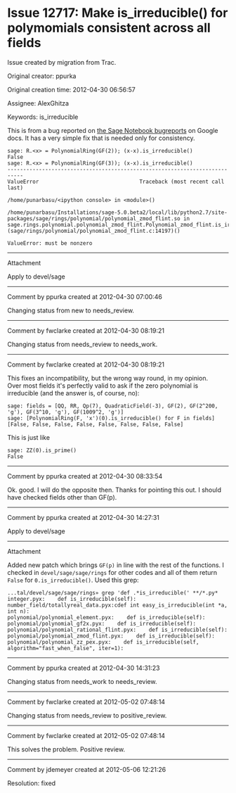 # Issue 12717: Make is_irreducible() for polymomials consistent across all fields

Issue created by migration from Trac.

Original creator: ppurka

Original creation time: 2012-04-30 06:56:57

Assignee: AlexGhitza

Keywords: is_irreducible

This is from a bug reported on [the Sage Notebook bugreports](https://spreadsheets.google.com/pub?key=pCwvGVwSMxTzT6E2xNdo5fA) on Google docs. It has a very simple fix that is needed only for consistency.

```
sage: R.<x> = PolynomialRing(GF(2)); (x-x).is_irreducible()
False
sage: R.<x> = PolynomialRing(GF(3)); (x-x).is_irreducible()
---------------------------------------------------------------------------
ValueError                                Traceback (most recent call last)

/home/punarbasu/<ipython console> in <module>()

/home/punarbasu/Installations/sage-5.0.beta2/local/lib/python2.7/site-packages/sage/rings/polynomial/polynomial_zmod_flint.so in sage.rings.polynomial.polynomial_zmod_flint.Polynomial_zmod_flint.is_irreducible (sage/rings/polynomial/polynomial_zmod_flint.c:14197)()

ValueError: must be nonzero
```



---

Attachment

Apply to devel/sage


---

Comment by ppurka created at 2012-04-30 07:00:46

Changing status from new to needs_review.


---

Comment by fwclarke created at 2012-04-30 08:19:21

Changing status from needs_review to needs_work.


---

Comment by fwclarke created at 2012-04-30 08:19:21

This fixes an incompatibility, but the wrong way round, in my opinion.  
Over most fields it's perfectly valid to ask if the zero polynomial is irreducible (and the answer is, of course, no):

```
sage: fields = [QQ, RR, Qp(7), QuadraticField(-3), GF(2), GF(2^200, 'g'), GF(3^10, 'g'), GF(1009^2, 'g')]
sage: [PolynomialRing(F, 'x')(0).is_irreducible() for F in fields]
[False, False, False, False, False, False, False, False]
```

This is just like

```
sage: ZZ(0).is_prime()
False
```



---

Comment by ppurka created at 2012-04-30 08:33:54

Ok. good. I will do the opposite then. Thanks for pointing this out. I should have checked fields other than GF(p).


---

Comment by ppurka created at 2012-04-30 14:27:31

Apply to devel/sage


---

Attachment

Added new patch which brings `GF(p)` in line with the rest of the functions. I checked in `devel/sage/sage/rings` for other codes and all of them return `False` for `0.is_irreducible()`. Used this grep:

```
...tal/devel/sage/sage/rings» grep 'def .*is_irreducible(' **/*.py*
integer.pyx:    def is_irreducible(self):
number_field/totallyreal_data.pyx:cdef int easy_is_irreducible(int *a, int n):
polynomial/polynomial_element.pyx:    def is_irreducible(self):
polynomial/polynomial_gf2x.pyx:    def is_irreducible(self):
polynomial/polynomial_rational_flint.pyx:    def is_irreducible(self): 
polynomial/polynomial_zmod_flint.pyx:    def is_irreducible(self):
polynomial/polynomial_zz_pex.pyx:    def is_irreducible(self, algorithm="fast_when_false", iter=1):
```



---

Comment by ppurka created at 2012-04-30 14:31:23

Changing status from needs_work to needs_review.


---

Comment by fwclarke created at 2012-05-02 07:48:14

Changing status from needs_review to positive_review.


---

Comment by fwclarke created at 2012-05-02 07:48:14

This solves the problem.  Positive review.


---

Comment by jdemeyer created at 2012-05-06 12:21:26

Resolution: fixed
